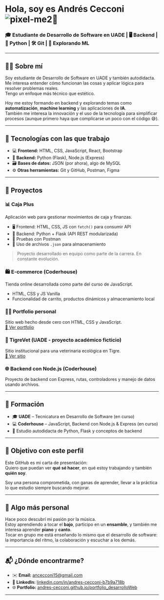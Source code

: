 # Hola, soy es Andrés Cecconi ![pixel-me2](https://github.com/user-attachments/assets/dbcdeb15-8b28-41ef-869e-a239b9e5893b)👋
### 🎓 Estudiante de Desarrollo de Software en UADE | 🖥️ Backend | 🐍 Python | 🛠️ Git | 🤖 Explorando ML

---

## 🧑‍💻 Sobre mí

Soy estudiante de Desarrollo de Software en UADE y también autodidacta.  
Me interesa entender cómo funcionan las cosas y aplicar lógica para resolver problemas reales.  
Tengo un enfoque más técnico que estético.

Hoy me estoy formando en backend y explorando temas como **automatización**, **machine learning** y las aplicaciones de **IA**.  
También me interesa la innovación y el uso de la tecnología para simplificar procesos (aunque primero haya que complicarse un poco con el código 😅).

---

## 🧰 Tecnologías con las que trabajo

- 💻 **Frontend:** HTML, CSS, JavaScript, React, Bootstrap
- 🧪 **Backend:** Python (Flask), Node.js (Express)
- 🗃️ **Bases de datos:** JSON (por ahora), algo de MySQL
- ⚙️ **Otras herramientas:** Git y GitHub, Postman, Figma

---

## 🚀 Proyectos

### 📊 Caja Plus
Aplicación web para gestionar movimientos de caja y finanzas.  
- 🖥️ Frontend: HTML, CSS, JS con `fetch()` para consumir API  
- 🔧 Backend: Python + Flask (API REST modularizada)  
- 🧪 Pruebas con Postman  
- 💾 Uso de archivos `.json` para almacenamiento

> Proyecto desarrollado en equipo como parte de la carrera. En constante evolución.

### 🛍️ E-commerce (Coderhouse)
Tienda online desarrollada como parte del curso de JavaScript.  
- HTML, CSS y JS Vanilla  
- Funcionalidad de carrito, productos dinámicos y almacenamiento local  

### 👨‍💼 Portfolio personal  
Sitio web hecho desde cero con HTML, CSS y JavaScript.  
[🔗 Ver portfolio](https://andres-cecconi.github.io/portfolio_desarrolloWeb/)  

### 🐾 TigreVet (UADE - proyecto académico ficticio)  
Sitio institucional para una veterinaria ecológica en Tigre.  
[🔗 Ver sitio](https://andres-cecconi.github.io/tigreVet_desarrolloWeb/)  

### 🌐 Backend con Node.js (Coderhouse)  
Proyecto de backend con Express, rutas, controladores y manejo de datos usando archivos.  

---

## 📘 Formación 

- 🎓 **UADE** – Tecnicatura en Desarrollo de Software (en curso)  
- 💻 **Coderhouse** – JavaScript, Backend con Node.js & Express (en curso)  
- 📖 Estudio autodidacta de Python, Flask y conceptos de backend

---

## 🎯 Objetivo con este perfil

Este GitHub es mi carta de presentación:  
Quiero que puedan ver **qué sé hacer**, en qué estoy trabajando y también **quién soy**.

Soy una persona comprometida, con ganas de aprender, llevar a la práctica lo que estudio siempre buscando mejorar.

---

## 🎵 Algo más personal

Hace poco descubrí mi pasión por la música.  
Estoy aprendiendo a tocar el **bajo**, participo en un **ensamble**, y también me interesa aprender **piano** y **canto**.  
Tocar en grupo me está enseñando lo mismo que el desarrollo de software: la importancia del ritmo, la colaboración y escuchar a los demás.

---

## 📬 ¿Dónde encontrarme?

- ✉️ **Email:** ancecconi15@gmail.com
- 💼 **LinkedIn:** [linkedin.com/in/andres-cecconi-b7b9a718b](https://www.linkedin.com/in/andres-cecconi-b7b9a718b/)
- 🌐 **Portfolio:** [andres-cecconi.github.io/portfolio_desarrolloWeb](https://andres-cecconi.github.io/portfolio_desarrolloWeb/)

---
